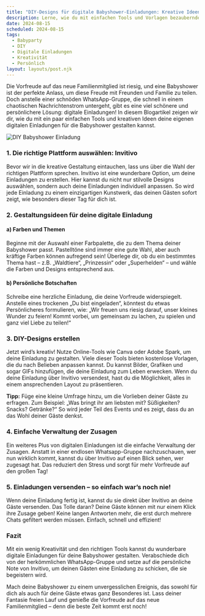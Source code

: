 ```yaml
---
title: "DIY-Designs für digitale Babyshower-Einladungen: Kreative Ideen für deinen besonderen Tag"
description: Lerne, wie du mit einfachen Tools und Vorlagen bezaubernde digitale Einladungen für deine Babyshower erstellen kannst. Verabschiede dich von WhatsApp-Gruppen und begrüße personalisierte Einladungen!
date: 2024-08-15
scheduled: 2024-08-15
tags:
  - Babyparty
  - DIY
  - Digitale Einladungen
  - Kreativität
  - Persönlich
layout: layouts/post.njk
---
```


Die Vorfreude auf das neue Familienmitglied ist riesig, und eine Babyshower ist der perfekte Anlass, um diese Freude mit Freunden und Familie zu teilen. Doch anstelle einer schnöden WhatsApp-Gruppe, die schnell in einem chaotischen Nachrichtenstrom untergeht, gibt es eine viel schönere und persönlichere Lösung: digitale Einladungen! In diesem Blogartikel zeigen wir dir, wie du mit ein paar einfachen Tools und kreativen Ideen deine eigenen digitalen Einladungen für die Babyshower gestalten kannst. 

![DIY Babyshower Einladung](/img/babyshower-invitation.webp)

### 1. **Die richtige Plattform auswählen: Invitivo**

Bevor wir in die kreative Gestaltung eintauchen, lass uns über die Wahl der richtigen Plattform sprechen. Invitivo ist eine wunderbare Option, um deine Einladungen zu erstellen. Hier kannst du nicht nur stilvolle Designs auswählen, sondern auch deine Einladungen individuell anpassen. So wird jede Einladung zu einem einzigartigen Kunstwerk, das deinen Gästen sofort zeigt, wie besonders dieser Tag für dich ist. 

### 2. **Gestaltungsideen für deine digitale Einladung**

#### a) **Farben und Themen**

Beginne mit der Auswahl einer Farbpalette, die zu dem Thema deiner Babyshower passt. Pastelltöne sind immer eine gute Wahl, aber auch kräftige Farben können aufregend sein! Überlege dir, ob du ein bestimmtes Thema hast – z.B. „Waldtiere“, „Prinzessin“ oder „Superhelden“ – und wähle die Farben und Designs entsprechend aus.

#### b) **Persönliche Botschaften**

Schreibe eine herzliche Einladung, die deine Vorfreude widerspiegelt. Anstelle eines trockenen „Du bist eingeladen“, könntest du etwas Persönlicheres formulieren, wie: „Wir freuen uns riesig darauf, unser kleines Wunder zu feiern! Kommt vorbei, um gemeinsam zu lachen, zu spielen und ganz viel Liebe zu teilen!“

### 3. **DIY-Designs erstellen**

Jetzt wird’s kreativ! Nutze Online-Tools wie Canva oder Adobe Spark, um deine Einladung zu gestalten. Viele dieser Tools bieten kostenlose Vorlagen, die du nach Belieben anpassen kannst. Du kannst Bilder, Grafiken und sogar GIFs hinzufügen, die deine Einladung zum Leben erwecken. Wenn du deine Einladung über Invitivo versendest, hast du die Möglichkeit, alles in einem ansprechenden Layout zu präsentieren.

**Tipp:** Füge eine kleine Umfrage hinzu, um die Vorlieben deiner Gäste zu erfragen. Zum Beispiel: „Was bringt ihr am liebsten mit? Süßigkeiten? Snacks? Getränke?“ So wird jeder Teil des Events und es zeigt, dass du an das Wohl deiner Gäste denkst.

### 4. **Einfache Verwaltung der Zusagen**

Ein weiteres Plus von digitalen Einladungen ist die einfache Verwaltung der Zusagen. Anstatt in einer endlosen Whatsapp-Gruppe nachzuschauen, wer nun wirklich kommt, kannst du über Invitivo auf einen Blick sehen, wer zugesagt hat. Das reduziert den Stress und sorgt für mehr Vorfreude auf den großen Tag!

### 5. **Einladungen versenden – so einfach war’s noch nie!**

Wenn deine Einladung fertig ist, kannst du sie direkt über Invitivo an deine Gäste versenden. Das Tolle daran? Deine Gäste können mit nur einem Klick ihre Zusage geben! Keine langen Antworten mehr, die erst durch mehrere Chats gefiltert werden müssen. Einfach, schnell und effizient!

### **Fazit**

Mit ein wenig Kreativität und den richtigen Tools kannst du wunderbare digitale Einladungen für deine Babyshower gestalten. Verabschiede dich von der herkömmlichen WhatsApp-Gruppe und setze auf die persönliche Note von Invitivo, um deinen Gästen eine Einladung zu schicken, die sie begeistern wird. 

Mach deine Babyshower zu einem unvergesslichen Ereignis, das sowohl für dich als auch für deine Gäste etwas ganz Besonderes ist. Lass deiner Fantasie freien Lauf und genieße die Vorfreude auf das neue Familienmitglied – denn die beste Zeit kommt erst noch!
